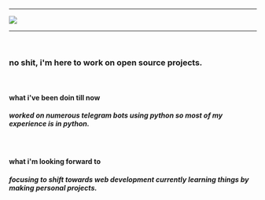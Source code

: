 <hr>
<img src="https://avatars.githubusercontent.com/u/55656569?v=4">
<hr>
<br>
<h3><strong>no shit, i'm here to work on open source projects.</strong></h3>
<br>
<h4>what i've been doin till now</h4>
<h5>worked on numerous telegram bots using python
so most of my experience is  in python.</h5>

<br>
<h4>what i'm looking forward to</h4>
<h5>focusing to shift towards web development
currently learning things by making personal projects.</h5>

